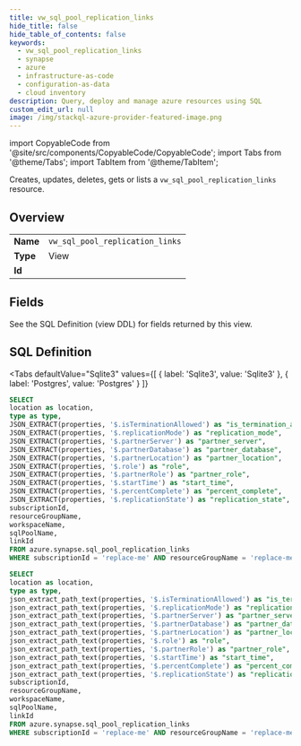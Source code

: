 ```yaml
--- 
title: vw_sql_pool_replication_links
hide_title: false
hide_table_of_contents: false
keywords:
  - vw_sql_pool_replication_links
  - synapse
  - azure
  - infrastructure-as-code
  - configuration-as-data
  - cloud inventory
description: Query, deploy and manage azure resources using SQL
custom_edit_url: null
image: /img/stackql-azure-provider-featured-image.png
---
```


import CopyableCode from '@site/src/components/CopyableCode/CopyableCode';
import Tabs from '@theme/Tabs';
import TabItem from '@theme/TabItem';

Creates, updates, deletes, gets or lists a <code>vw_sql_pool_replication_links</code> resource.

## Overview
<table><tbody>
<tr><td><b>Name</b></td><td><code>vw_sql_pool_replication_links</code></td></tr>
<tr><td><b>Type</b></td><td>View</td></tr>
<tr><td><b>Id</b></td><td><CopyableCode code="azure.synapse.vw_sql_pool_replication_links" /></td></tr>
</tbody></table>

## Fields

See the SQL Definition (view DDL) for fields returned by this view.

## SQL Definition

<Tabs
defaultValue="Sqlite3"
values={[
{ label: 'Sqlite3', value: 'Sqlite3' },
{ label: 'Postgres', value: 'Postgres' }
]}
>
<TabItem value="Sqlite3">

```sql
SELECT
location as location,
type as type,
JSON_EXTRACT(properties, '$.isTerminationAllowed') as "is_termination_allowed",
JSON_EXTRACT(properties, '$.replicationMode') as "replication_mode",
JSON_EXTRACT(properties, '$.partnerServer') as "partner_server",
JSON_EXTRACT(properties, '$.partnerDatabase') as "partner_database",
JSON_EXTRACT(properties, '$.partnerLocation') as "partner_location",
JSON_EXTRACT(properties, '$.role') as "role",
JSON_EXTRACT(properties, '$.partnerRole') as "partner_role",
JSON_EXTRACT(properties, '$.startTime') as "start_time",
JSON_EXTRACT(properties, '$.percentComplete') as "percent_complete",
JSON_EXTRACT(properties, '$.replicationState') as "replication_state",
subscriptionId,
resourceGroupName,
workspaceName,
sqlPoolName,
linkId
FROM azure.synapse.sql_pool_replication_links
WHERE subscriptionId = 'replace-me' AND resourceGroupName = 'replace-me' AND workspaceName = 'replace-me' AND sqlPoolName = 'replace-me';
```

</TabItem>
<TabItem value="Postgres">

```sql
SELECT
location as location,
type as type,
json_extract_path_text(properties, '$.isTerminationAllowed') as "is_termination_allowed",
json_extract_path_text(properties, '$.replicationMode') as "replication_mode",
json_extract_path_text(properties, '$.partnerServer') as "partner_server",
json_extract_path_text(properties, '$.partnerDatabase') as "partner_database",
json_extract_path_text(properties, '$.partnerLocation') as "partner_location",
json_extract_path_text(properties, '$.role') as "role",
json_extract_path_text(properties, '$.partnerRole') as "partner_role",
json_extract_path_text(properties, '$.startTime') as "start_time",
json_extract_path_text(properties, '$.percentComplete') as "percent_complete",
json_extract_path_text(properties, '$.replicationState') as "replication_state",
subscriptionId,
resourceGroupName,
workspaceName,
sqlPoolName,
linkId
FROM azure.synapse.sql_pool_replication_links
WHERE subscriptionId = 'replace-me' AND resourceGroupName = 'replace-me' AND workspaceName = 'replace-me' AND sqlPoolName = 'replace-me';
```

</TabItem>
</Tabs>
